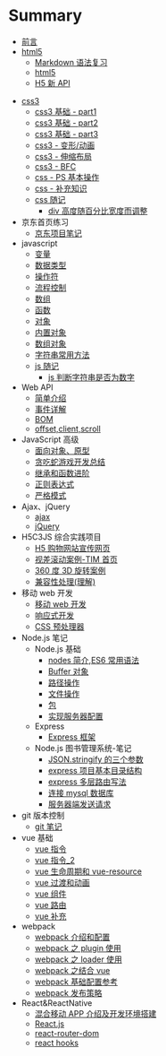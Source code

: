 # Summary

- [前言](README.md)
- [html5]()
  - [Markdown 语法复习](./html5/Markdown语法遗忘点.md)
  - [html5](./html5/html5.md)
  - [H5 新 API](html5/H5新API.md)

* [css3]()
  - [css3 基础 - part1](css3/css_part1.md)
  - [css3 基础 - part2](css3/css_part2.md)
  - [css3 基础 - part3](css3/css_part3.md)
  - [css3 - 变形/动画](css3/css_part4.md)
  - [css3 - 伸缩布局](css3/css_part5.md)
  - [css3 - BFC](css3/css_BFC.md)
  - [css - PS 基本操作](css3/css_ps基本操作.md)
  - [css - 补充知识](css3/css_补充知识.md)
  - [css 随记]()
    - [div 高度随百分比宽度而调整](css3/css随记/div-auto-height.md)
* 京东首页练习
  - [京东项目笔记](jd_note/jd_note.md)
* javascript
  - [变量](javascript/1.变量.md)
  - [数据类型](javascript/2.数据类型.md)
  - [操作符](javascript/3.操作符.md)
  - [流程控制](javascript/4.流程控制.md)
  - [数组](javascript/5.数组.md)
  - [函数](javascript/6.函数.md)
  - [对象](javascript/7.对象.md)
  - [内置对象](javascript/8.内置对象.md)
  - [数组对象](javascript/9.数组对象.md)
  - [字符串常用方法](javascript/10.字符串常用方法.md)
  - [js 随记]()
    - [js 判断字符串是否为数字](javascript/js随记/js判断字符串是否为数字.md)
* Web API
  - [简单介绍](WebAPI/WebAPI_part1.md)
  - [事件详解](WebAPI/WebAPI_part2_事件详解.md)
  - [BOM](WebAPI/WebAPI_part3_BOM.md)
  - [offset,client,scroll](WebAPI/WebAPI_part4_offset_client_scroll.md)
* JavaScript 高级
  - [面向对象、原型](JavaScript高级/part1.md)
  - [贪吃蛇游戏开发总结](JavaScript高级/part2_贪吃蛇游戏总结.md)
  - [继承和函数进阶](JavaScript高级/part3_继承和函数进阶.md)
  - [正则表达式](JavaScript高级/part4_正则表达式.md)
  - [严格模式](JavaScript高级/part5_严格模式.md)
* Ajax、jQuery
  - [ajax](Ajax、jQuery/ajax.md)
  - [jQuery](Ajax、jQuery/jQuery.md)
* H5C3JS 综合实践项目
  - [H5 购物网站宣传网页](H5C3js综合实践项目/H5购物网站宣传网站/购物网站宣传页面.md)
  - [视差滚动案例-TIM 首页](H5C3js综合实践项目/视差滚动案例/视差滚动案例.md)
  - [360 度 3D 旋转案例](H5C3js综合实践项目/360度3d旋转/360度3d旋转.md)
  - [兼容性处理(理解)](H5C3js综合实践项目/H5购物网站宣传网站/兼容性处理.md)
* 移动 web 开发
  - [移动 web 开发](移动web开发/1.移动web开发.md)
  - [响应式开发](移动web开发/2.响应式开发.md)
  - [CSS 预处理器](移动web开发/3.CSS预处理器.md)
* Node.js 笔记
  - Node.js 基础
    - [nodes 简介,ES6 常用语法](nodejs笔记/nodejs基础/1.nodejs简介ES6常用语法.md)
    - [Buffer 对象](nodejs笔记/nodejs基础/2.Buffer对象.md)
    - [路径操作](nodejs笔记/nodejs基础/3.路径操作.md)
    - [文件操作](nodejs笔记/nodejs基础/4.文件操作.md)
    - [包](nodejs笔记/nodejs基础/5.包.md)
    - [实现服务器配置](nodejs笔记/nodejs基础/6.实现服务器配置.md)
  - Express
    - [Express 框架](nodejs笔记/Express/1.express框架.md)
  - Node.js 图书管理系统-笔记
    - [JSON.stringify 的三个参数](nodejs笔记/nodejs图书管理系统/part1-JSON.stringify的三个参数.md)
    - [express 项目基本目录结构](nodejs笔记/nodejs图书管理系统/part2-express项目基本目录结构.md)
    - [express 多层路由写法](nodejs笔记/nodejs图书管理系统/part3-express多层路由写法.md)
    - [连接 mysql 数据库](nodejs笔记/nodejs图书管理系统/part4-连接mysql数据库.md)
    - [服务器端发送请求](nodejs笔记/nodejs图书管理系统/part5-服务器端发送请求.md)
* git 版本控制
  - [git 笔记](git笔记/git笔记.md)
* vue 基础
  - [vue 指令](vue基础/vue指令.md)
  - [vue 指令\_2](vue基础/vue指令_2.md)
  - [vue 生命周期和 vue-resource](vue基础/vue生命周期和vue-resource.md)
  - [vue 过渡和动画](vue基础/vue过渡和动画.md)
  - [vue 组件](vue基础/vue组件.md)
  - [vue 路由](vue基础/vue路由.md)
  - [vue 补充](vue基础/vue补充.md)
* webpack
  - [webpack 介绍和配置](webpack/webpack介绍和配置.md)
  - [webpack 之 plugin 使用](webpack/webpack之plugin使用.md)
  - [webpack 之 loader 使用](webpack/webpack之loader使用.md)
  - [webpack 之结合 vue](webpack/webpack之结合vue.md)
  - [webpack 基础配置参考](webpack/webpack基础配置参考.md)
  - [webpack 发布策略](webpack/webpack发布策略.md)
* React&ReactNative
  - [混合移动 APP 介绍及开发环境搭建](React&ReactNative/混合移动APP介绍及开发环境搭建.md)
  - [React.js](React&ReactNative/React.js.md)
  - [react-router-dom](React&ReactNative/ReactRouterDom.md)
  - [react hooks](React&ReactNative/ReactHooks.md)
